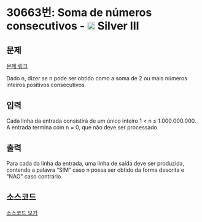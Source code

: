 # 30663번: Soma de números consecutivos - <img src="https://static.solved.ac/tier_small/8.svg" style="height:20px" /> Silver III

<!-- performance -->

<!-- 문제 제출 후 깃허브에 푸시를 했을 때 제출한 코드의 성능이 입력될 공간입니다.-->

<!-- end -->

## 문제

[문제 링크](https://boj.kr/30663)


<p>Dado n, dizer se n pode ser obtido como a soma de 2 ou mais números inteiros positivos consecutivos.</p>



## 입력


<p>Cada linha da entrada consistirá de um único inteiro 1 &lt; n ≤ 1.000.000.000. A entrada termina com n = 0, que não deve ser processado.</p>



## 출력


<p>Para cada da linha da entrada, uma linha de saída deve ser produzida, contendo a palavra “SIM” caso n possa ser obtido da forma descrita e “NAO” caso contrário.</p>



## 소스코드

[소스코드 보기](Main.java)